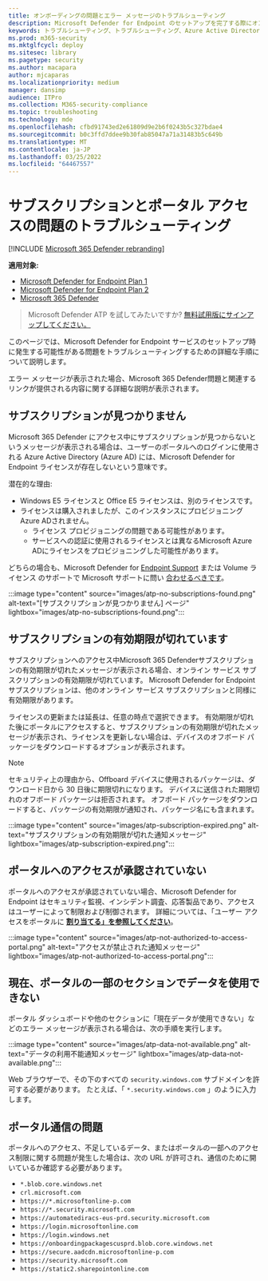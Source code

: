 ```yaml
---
title: オンボーディングの問題とエラー メッセージのトラブルシューティング
description: Microsoft Defender for Endpoint のセットアップを完了する際にオンボーディングの問題とエラー メッセージのトラブルシューティングを行います。
keywords: トラブルシューティング、トラブルシューティング、Azure Active Directory、オンボーディング、エラー メッセージ、エラー メッセージ、エンドポイント用 microsoft Defender
ms.prod: m365-security
ms.mktglfcycl: deploy
ms.sitesec: library
ms.pagetype: security
ms.author: macapara
author: mjcaparas
ms.localizationpriority: medium
manager: dansimp
audience: ITPro
ms.collection: M365-security-compliance
ms.topic: troubleshooting
ms.technology: mde
ms.openlocfilehash: cfbd91743ed2e61809d9e2b6f0243b5c327bdae4
ms.sourcegitcommit: b0c3ffd7ddee9b30fab85047a71a31483b5c649b
ms.translationtype: MT
ms.contentlocale: ja-JP
ms.lasthandoff: 03/25/2022
ms.locfileid: "64467557"
---
```

# <a name="troubleshoot-subscription-and-portal-access-issues"></a>サブスクリプションとポータル アクセスの問題のトラブルシューティング

[!INCLUDE [Microsoft 365 Defender rebranding](../../includes/microsoft-defender.md)]

**適用対象:**

- [Microsoft Defender for Endpoint Plan 1](https://go.microsoft.com/fwlink/p/?linkid=2154037)
- [Microsoft Defender for Endpoint Plan 2](https://go.microsoft.com/fwlink/p/?linkid=2154037)
- [Microsoft 365 Defender](https://go.microsoft.com/fwlink/?linkid=2118804)

> Microsoft Defender ATP を試してみたいですか? [無料試用版にサインアップしてください。](https://signup.microsoft.com/create-account/signup?products=7f379fee-c4f9-4278-b0a1-e4c8c2fcdf7e&ru=https://aka.ms/MDEp2OpenTrial?ocid=docs-wdatp-troublshootonboarding-abovefoldlink)

このページでは、Microsoft Defender for Endpoint サービスのセットアップ時に発生する可能性がある問題をトラブルシューティングするための詳細な手順について説明します。

エラー メッセージが表示された場合、Microsoft 365 Defender問題と関連するリンクが提供される内容に関する詳細な説明が表示されます。

## <a name="no-subscriptions-found"></a>サブスクリプションが見つかりません

Microsoft 365 Defender にアクセス中にサブスクリプションが見つからないというメッセージが表示される場合は、ユーザーのポータルへのログインに使用される Azure Active Directory (Azure AD) には、Microsoft Defender for Endpoint ライセンスが存在しないという意味です。

潜在的な理由:

- Windows E5 ライセンスと Office E5 ライセンスは、別のライセンスです。
- ライセンスは購入されましたが、このインスタンスにプロビジョニングAzure ADされません。
  - ライセンス プロビジョニングの問題である可能性があります。
  - サービスへの認証に使用されるライセンスとは異なるMicrosoft Azure ADにライセンスをプロビジョニングした可能性があります。

どちらの場合も、Microsoft Defender for [Endpoint Support](https://support.microsoft.com/getsupport?wf=0&tenant=ClassicCommercial&oaspworkflow=start_1.0.0.0&locale=en-us&supportregion=en-us&pesid=16055&ccsid=636419533611396913) または Volume ライセンス のサポートで Microsoft サポートに問い [合わせるべきです](https://www.microsoft.com/licensing/servicecenter/Help/Contact.aspx)。

:::image type="content" source="images/atp-no-subscriptions-found.png" alt-text="[サブスクリプションが見つかりません] ページ" lightbox="images/atp-no-subscriptions-found.png":::

## <a name="your-subscription-has-expired"></a>サブスクリプションの有効期限が切れています

サブスクリプションへのアクセス中Microsoft 365 Defenderサブスクリプションの有効期限が切れたメッセージが表示される場合、オンライン サービス サブスクリプションの有効期限が切れています。 Microsoft Defender for Endpoint サブスクリプションは、他のオンライン サービス サブスクリプションと同様に有効期限があります。

ライセンスの更新または延長は、任意の時点で選択できます。 有効期限が切れた後にポータルにアクセスすると、サブスクリプションの有効期限が切れたメッセージが表示され、ライセンスを更新しない場合は、デバイスのオフボード パッケージをダウンロードするオプションが表示されます。

> [!NOTE]
> セキュリティ上の理由から、Offboard デバイスに使用されるパッケージは、ダウンロード日から 30 日後に期限切れになります。 デバイスに送信された期限切れのオフボード パッケージは拒否されます。 オフボード パッケージをダウンロードすると、パッケージの有効期限が通知され、パッケージ名にも含まれます。

:::image type="content" source="images/atp-subscription-expired.png" alt-text="サブスクリプションの有効期限が切れた通知メッセージ" lightbox="images/atp-subscription-expired.png":::

## <a name="you-are-not-authorized-to-access-the-portal"></a>ポータルへのアクセスが承認されていない

ポータルへのアクセスが承認されていない場合、Microsoft Defender for Endpoint はセキュリティ監視、インシデント調査、応答製品であり、アクセスはユーザーによって制限および制御されます。
詳細については、「ユーザー アクセスをポータルに [**割り当てる」を参照してください**](/windows/threat-protection/windows-defender-atp/assign-portal-access-windows-defender-advanced-threat-protection)。

:::image type="content" source="images/atp-not-authorized-to-access-portal.png" alt-text="アクセスが禁止された通知メッセージ" lightbox="images/atp-not-authorized-to-access-portal.png":::

## <a name="data-currently-isnt-available-on-some-sections-of-the-portal"></a>現在、ポータルの一部のセクションでデータを使用できない

ポータル ダッシュボードや他のセクションに「現在データが使用できない」などのエラー メッセージが表示される場合は、次の手順を実行します。

:::image type="content" source="images/atp-data-not-available.png" alt-text="データの利用不能通知メッセージ" lightbox="images/atp-data-not-available.png":::

Web ブラウザーで、その下のすべての `security.windows.com` サブドメインを許可する必要があります。 たとえば、「 `*.security.windows.com` 」のように入力します。

## <a name="portal-communication-issues"></a>ポータル通信の問題

ポータルへのアクセス、不足しているデータ、またはポータルの一部へのアクセス制限に関する問題が発生した場合は、次の URL が許可され、通信のために開いているか確認する必要があります。

- `*.blob.core.windows.net`
- `crl.microsoft.com`
- `https://*.microsoftonline-p.com`
- `https://*.security.microsoft.com`
- `https://automatediracs-eus-prd.security.microsoft.com`
- `https://login.microsoftonline.com`
- `https://login.windows.net`
- `https://onboardingpackagescusprd.blob.core.windows.net`
- `https://secure.aadcdn.microsoftonline-p.com`
- `https://security.microsoft.com`
- `https://static2.sharepointonline.com`
